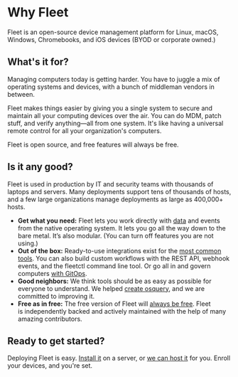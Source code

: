 # Why Fleet

Fleet is an open-source device management platform for Linux, macOS, Windows, Chromebooks, and iOS devices (BYOD or corporate owned.)

## What's it for?

Managing computers today is getting harder. You have to juggle a mix of operating systems and devices, with a bunch of middleman vendors in between. 

Fleet makes things easier by giving you a single system to secure and maintain all your computing devices over the air. You can do MDM, patch stuff, and verify anything—all from one system. It's like having a universal remote control for all your organization's computers.

Fleet is open source, and free features will always be free.

## Is it any good?

Fleet is used in production by IT and security teams with thousands of laptops and servers. Many deployments support tens of thousands of hosts, and a few large organizations manage deployments as large as 400,000+ hosts.

- **Get what you need:** Fleet lets you work directly with [data](https://fleetdm.com/integrations) and events from the native operating system. It lets you go all the way down to the bare metal. It’s also modular. (You can turn off features you are not using.)
- **Out of the box:** Ready-to-use integrations exist for the [most common tools](https://fleetdm.com/integrations). You can also build custom workflows with the REST API, webhook events, and the fleetctl command line tool. Or go all in and govern computers [with GitOps](https://github.com/fleetdm/fleet-gitops).
- **Good neighbors:** We think tools should be as easy as possible for everyone to understand. We helped [create osquery](https://fleetdm.com/handbook/company#history), and we are committed to improving it.
- **Free as in free:** The free version of Fleet will [always be free](https://fleetdm.com/pricing). Fleet is independently backed and actively maintained with the help of many amazing contributors.

## Ready to get started?

Deploying Fleet is easy. [Install it](https://fleetdm.com/docs/deploy/deploy-fleet) on a server, or [we can host it](https://fleetdm.com/register) for you. Enroll your devices, and you're set.

<meta name="pageOrderInSection" value="100">
